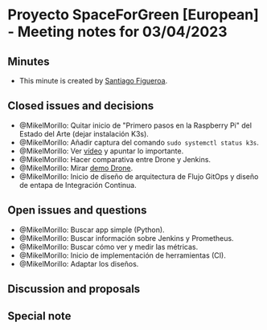 # Proyecto SpaceForGreen [European] - Meeting notes for 03/04/2023

## Minutes

- This minute is created by [Santiago Figueroa](sfigueroa@ceit.es).

## Closed issues and decisions

- @MikelMorillo: Quitar inicio de "Primero pasos en la Raspberry Pi" del Estado del Arte (dejar instalación K3s).
- @MikelMorillo: Añadir captura del comando `sudo systemctl status k3s`.
- @MikelMorillo: Ver [vídeo](https://www.droidcon.com/2022/09/30/exploring-dynamic-feature-modules/) y apuntar lo importante.
- @MikelMorillo: Hacer comparativa entre Drone y Jenkins.
- @MikelMorillo: Mirar [demo Drone](https://github.com/minghsu0107/cicd-demo).
- @MikelMorillo: Inicio de diseño de arquitectura de Flujo GitOps y diseño de entapa de Integración Continua.

## Open issues and questions

- @MikelMorillo: Buscar app simple (Python).
- @MikelMorillo: Buscar información sobre Jenkins y Prometheus.
- @MikelMorillo: Buscar cómo ver y medir las métricas.
- @MikelMorillo: Inicio de implementación de herramientas (CI).
- @MikelMorillo: Adaptar los diseños.

## Discussion and proposals

## Special note
